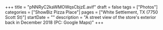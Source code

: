 +++
title = "pNNRyC2kaWMOWqsCbjzE.avif"
draft = false
tags = ["Photos"]
categories = ["ShowBiz Pizza Place"]
pages = ["White Settlement, TX (7750 Scott St)"]
startDate = ""
description = "A street view of the store's exterior back in December 2018 (PC: Google Maps)"
+++
